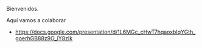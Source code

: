 Bienvenidos.

Aquí vamos a colaborar

- https://docs.google.com/presentation/d/1L6MGc_cHwT7hqaoxbIqYGth_goerhGB88z9O_iY8zIk